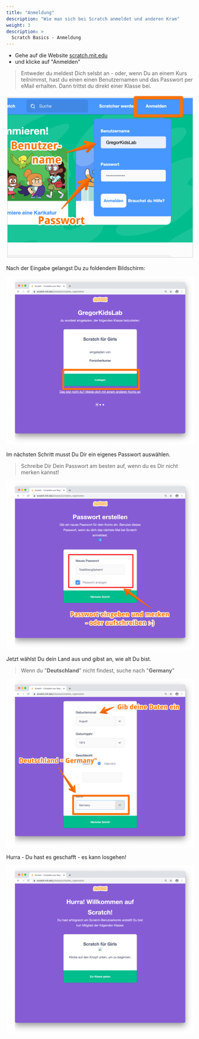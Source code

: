 ```yaml
---
title: "Anmeldung"
description: "Wie man sich bei Scratch anmeldet und anderen Kram"
weight: 3
description: >
  Scratch Basics - Anmeldung
---
```




- Gehe auf die Website [scratch.mit.edu](https://scratch.mit.edu)
- und klicke auf "Anmelden"


> Entweder du meldest Dich selsbt an - oder, wenn Du an einem Kurs teilnimmst, hast du einen einen Benutzernamen und das Passwort per eMail erhalten. Dann trittst du direkt einer Klasse bei.


![Anmeldeldebildschirm](Anmelden.png)


Nach der Eingabe gelangst Du zu foldendem Bildschirm: 


![image alt](Anmeldung%202.png "Anmeldung zur Klasse")


Im nächsten Schritt musst Du Dir ein eigenes Passwort auswählen. 

> Schreibe Dir Dein Passwort am besten auf, wenn du es Dir nicht merken kannst!


![image alt](Anmeldung%203.png "title")

Jetzt wählst Du dein Land aus und gibst an, wie alt Du bist.

> Wenn du "**Deutschland**" nicht findest, suche nach "**Germany**"


![image alt](https://raw.githubusercontent.com/KidsLabDe/ScratchKurs/master/Basics/Anmeldung%204.png "title")

Hurra - Du hast es geschafft - es kann losgehen!

![image alt](https://raw.githubusercontent.com/KidsLabDe/ScratchKurs/master/Basics/Anmeldung%205.png "title")




